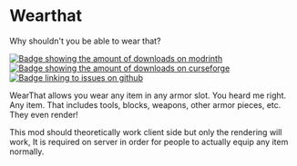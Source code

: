 # Wearthat

Why shouldn't you be able to wear that?

[![Badge showing the amount of downloads on modrinth](https://img.shields.io/badge/dynamic/json?color=2d2d2d&colorA=5da545&label=&suffix=%20downloads%20&query=downloads&url=https://api.modrinth.com/v2/project/FT20RvJM&style=flat-square&logo=modrinth&logoColor=2d2d2d)](https://modrinth.com/mod/wearthat)
[![Badge showing the amount of downloads on curseforge](https://cf.way2muchnoise.eu/full_840388_downloads.svg?badge_style=flat)](https://www.curseforge.com/minecraft/mc-mods/wearthat)
[![Badge linking to issues on github](https://img.shields.io/badge/dynamic/json?query=value&url=https%3A%2F%2Fimg.shields.io%2Fgithub%2Fissues-raw%2Fchyzman%2Fwearthat.json&label=&logo=github&color=2d2d2d&style=flat-square&labelColor=6e5494&logoColor=2d2d2d&suffix=%20issues)](https://github.com/chyzman/getdown/wearthat)

WearThat allows you wear any item in any armor slot. You heard me right. Any item. That includes tools, blocks, weapons, other armor pieces, etc. They even render!

This mod should theoretically work client side but only the rendering will work, It is required on server in order for people to actually equip any item normally.
